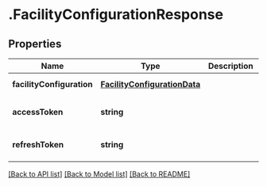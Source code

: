 # .FacilityConfigurationResponse

## Properties

Name | Type | Description | Notes
------------ | ------------- | ------------- | -------------
**facilityConfiguration** | [**FacilityConfigurationData**](FacilityConfigurationData.md) |  | [default to undefined]
**accessToken** | **string** |  | [optional] [default to undefined]
**refreshToken** | **string** |  | [optional] [default to undefined]


[[Back to API list]](../README.md#documentation-for-api-endpoints) [[Back to Model list]](../README.md#documentation-for-models) [[Back to README]](../README.md)
